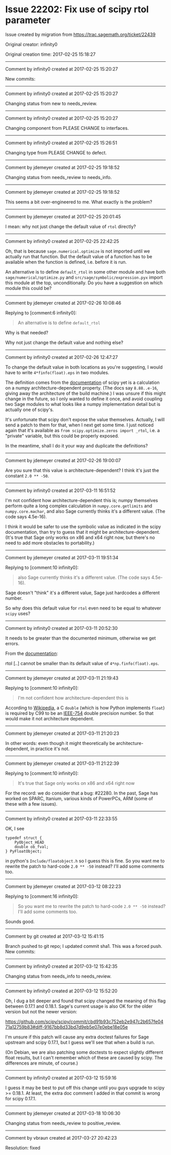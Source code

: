 # Issue 22202: Fix use of scipy rtol parameter

Issue created by migration from https://trac.sagemath.org/ticket/22439

Original creator: infinity0

Original creation time: 2017-02-25 15:18:27




---

Comment by infinity0 created at 2017-02-25 15:20:27

New commits:


---

Comment by infinity0 created at 2017-02-25 15:20:27

Changing status from new to needs_review.


---

Comment by infinity0 created at 2017-02-25 15:20:27

Changing component from PLEASE CHANGE to interfaces.


---

Comment by infinity0 created at 2017-02-25 15:26:51

Changing type from PLEASE CHANGE to defect.


---

Comment by jdemeyer created at 2017-02-25 19:18:52

Changing status from needs_review to needs_info.


---

Comment by jdemeyer created at 2017-02-25 19:18:52

This seems a bit over-engineered to me. What exactly is the problem?


---

Comment by jdemeyer created at 2017-02-25 20:01:45

I mean: why not just change the default value of `rtol` directly?


---

Comment by infinity0 created at 2017-02-25 22:42:25

Oh, that is because `sage.numerical.optimize` is not imported until we actually run that function. But the default value of a function has to be available when the function is defined, i.e. before it is run.

An alternative is to define `default_rtol` in some other module and have both `sage/numerical/optimize.py` and `src/sage/symbolic/expression.pyx` import this module at the top, unconditionally. Do you have a suggestion on which module this could be?


---

Comment by jdemeyer created at 2017-02-26 10:08:46

Replying to [comment:6 infinity0]:
> An alternative is to define `default_rtol`

Why is that needed?

Why not just change the default value and nothing else?


---

Comment by infinity0 created at 2017-02-26 12:47:27

To change the default value in both locations as you're suggesting, I would have to write `4*finfo(float).eps` in two modules.

The definition comes from the [documentation](https://docs.scipy.org/doc/scipy-0.18.1/reference/generated/scipy.optimize.brentq.html#scipy.optimize.brentq) of scipy yet is a calculation on a numpy architecture-dependent property. (The docs say `8.88..e-16`, giving away the architecture of the build machine.) I was unsure if this might change in the future, so I only wanted to define it once, and avoid coupling two Sage modules to what looks like a numpy implementation detail but is actually one of scipy's.

It's unfortunate that scipy don't expose the value themselves. Actually, I will send a patch to them for that, when I next get some time. I just noticed again that it's available as `from scipy.optimize.zeros import _rtol`, i.e. a "private" variable, but this could be properly exposed.

In the meantime, shall I do it your way and duplicate the definitions?


---

Comment by jdemeyer created at 2017-02-26 19:00:07

Are you sure that this value is architecture-dependent? I think it's just the constant `2.0 ** -50`.


---

Comment by infinity0 created at 2017-03-11 16:51:52

I'm not confident how architecture-dependent this is; numpy themselves perform quite a long complex calculation in `numpy.core.getlimits` and `numpy.core.machar`, and also Sage currently thinks it's a different value. (The code says 4.5e-16).

I think it would be safer to use the symbolic value as indicated in the scipy documentation, than try to guess that it might be architecture-dependent. (It's true that Sage only works on x86 and x64 right now, but there's no need to add more obstacles to portability.)


---

Comment by jdemeyer created at 2017-03-11 19:51:34

Replying to [comment:10 infinity0]:
> also Sage currently thinks it's a different value. (The code says 4.5e-16).

Sage doesn't "think" it's a different value, Sage just hardcodes a different number.

So why does this default value for `rtol` even need to be equal to whatever `scipy` uses?


---

Comment by infinity0 created at 2017-03-11 20:52:30

It needs to be greater than the documented minimum, otherwise we get errors.

From the [documentation](https://docs.scipy.org/doc/scipy-0.18.1/reference/generated/scipy.optimize.brentq.html#scipy.optimize.brentq):

rtol [..] cannot be smaller than its default value of `4*np.finfo(float).eps`.


---

Comment by jdemeyer created at 2017-03-11 21:19:43

Replying to [comment:10 infinity0]:
> I'm not confident how architecture-dependent this is

According to [Wikipedia](https://en.wikipedia.org/wiki/Double-precision_floating-point_format#C_and_C.2B.2B), a C `double` (which is how Python implements `float`) is required by C99 to be an [IEEE-754](https://en.wikipedia.org/wiki/IEEE_floating_point) double precision number. So that would make it not architecture dependent.


---

Comment by jdemeyer created at 2017-03-11 21:20:23

In other words: even though it might theoretically be architecture-dependent, in practice it's not.


---

Comment by jdemeyer created at 2017-03-11 21:22:39

Replying to [comment:10 infinity0]:
> It's true that Sage only works on x86 and x64 right now

For the record: we do consider that a bug: #22280. In the past, Sage has worked on SPARC, Itanium, various kinds of PowerPCs, ARM (some of these with a few issues).


---

Comment by infinity0 created at 2017-03-11 22:33:55

OK, I see


```
typedef struct {
    PyObject_HEAD
    double ob_fval;
} PyFloatObject;
```


in python's `Include/floatobject.h` so I guess this is fine. So you want me to rewrite the patch to hard-code `2.0 ** -50` instead? I'll add some comments too.


---

Comment by jdemeyer created at 2017-03-12 08:22:23

Replying to [comment:16 infinity0]:
> So you want me to rewrite the patch to hard-code `2.0 ** -50` instead? I'll add some comments too.


Sounds good.


---

Comment by git created at 2017-03-12 15:41:15

Branch pushed to git repo; I updated commit sha1. This was a forced push. New commits:


---

Comment by infinity0 created at 2017-03-12 15:42:35

Changing status from needs_info to needs_review.


---

Comment by infinity0 created at 2017-03-12 15:52:20

Oh, I dug a bit deeper and found that scipy changed the meaning of this flag between 0.17.1 and 0.18.1. Sage's current usage is also OK for the older version but not the newer version:

https://github.com/scipy/scipy/commit/cbd91b93c752eb2e947c2b657fe0471a12759b83#diff-9167bb8d33bd7d9eb5e07e0ebe18e05e

I'm unsure if this patch will cause any extra doctest failures for Sage upstream and scipy 0.17.1, but I guess we'll see that when a build is run.

(On Debian, we are also patching some doctests to expect slightly different float results, but I can't remember which of these are caused by scipy. The differences are minute, of course.)


---

Comment by infinity0 created at 2017-03-12 15:59:16

I guess it may be best to put off this change until you guys upgrade to scipy >= 0.18.1. At least, the extra doc comment I added in that commit is wrong for scipy 0.17.1.


---

Comment by jdemeyer created at 2017-03-18 10:06:30

Changing status from needs_review to positive_review.


---

Comment by vbraun created at 2017-03-27 20:42:23

Resolution: fixed
